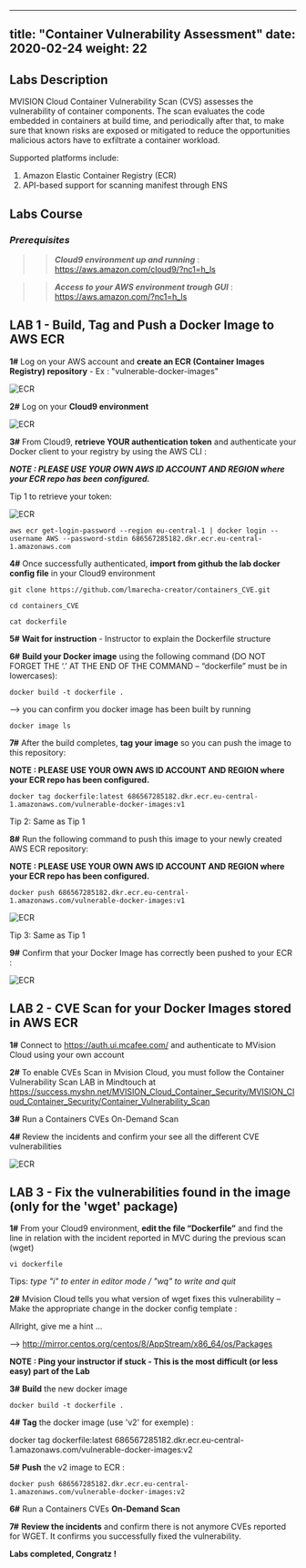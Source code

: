 
---
title: "Container Vulnerability Assessment"
date: 2020-02-24
weight: 22
---

## Labs Description

MVISION Cloud Container Vulnerability Scan (CVS) assesses the vulnerability of container components. The scan evaluates the code embedded in containers at build time, and periodically after that, to make sure that known risks are exposed or mitigated to reduce the opportunities malicious actors have to exfiltrate a container workload.

Supported platforms include:

1. Amazon Elastic Container Registry (ECR)
2. API-based support for scanning manifest through ENS

## Labs Course

### *_Prerequisites_*
>> _**Cloud9 environment up and running**_ : https://aws.amazon.com/cloud9/?nc1=h_ls

>>***Access to your AWS environment trough GUI*** : https://aws.amazon.com/?nc1=h_ls

## LAB 1 - Build, Tag and Push a Docker Image to AWS ECR
**1#** Log on your AWS account and **create an ECR (Container Images Registry) repository** - Ex : "vulnerable-docker-images"

![ECR](/images/ECR-1.png?classes=border,shadow)

**2#** Log on your **Cloud9 environment** 

![ECR](/images/ECR-02.png?classes=border,shadow)

**3#** From Cloud9, **retrieve YOUR authentication token** and authenticate your Docker client to your registry by using the AWS CLI :

***NOTE : PLEASE USE YOUR OWN AWS ID ACCOUNT AND REGION where your ECR repo has been configured.***

Tip 1 to retrieve your token:

![ECR](/images/ECR-03.png?classes=border,shadow)

```
aws ecr get-login-password --region eu-central-1 | docker login --username AWS --password-stdin 686567285182.dkr.ecr.eu-central-1.amazonaws.com

```
**4#** Once successfully authenticated, **import from github the lab docker config file** in your Cloud9 environment

```
git clone https://github.com/lmarecha-creator/containers_CVE.git
```

```
cd containers_CVE
```

```
cat dockerfile
```
**5#** **Wait for instruction** - Instructor to explain the Dockerfile structure

**6#** **Build your Docker image** using the following command (DO NOT FORGET THE ‘.’ AT THE END OF THE COMMAND – “dockerfile” must be in lowercases):

```
docker build -t dockerfile .
```
--> you can confirm you docker image has been built by running 

```
docker image ls
```

**7#** After the build completes, **tag your image** so you can push the image to this repository:

**NOTE : PLEASE USE YOUR OWN AWS ID ACCOUNT AND REGION where your ECR repo has been configured.**

```
docker tag dockerfile:latest 686567285182.dkr.ecr.eu-central-1.amazonaws.com/vulnerable-docker-images:v1
```
Tip 2: Same as Tip 1

**8#** Run the following command to push this image to your newly created AWS ECR repository:

**NOTE : PLEASE USE YOUR OWN AWS ID ACCOUNT AND REGION where your ECR repo has been configured.**

```
docker push 686567285182.dkr.ecr.eu-central-1.amazonaws.com/vulnerable-docker-images:v1
```
![ECR](/images/ECR-04.png?classes=border,shadow)

Tip 3: Same as Tip 1

**9#** Confirm that your Docker Image has correctly been pushed to your ECR :

![ECR](/images/ECR-05.png?classes=border,shadow)

## LAB 2 - CVE Scan for your Docker Images stored in AWS ECR

**1#**	Connect to https://auth.ui.mcafee.com/ and authenticate to MVision Cloud using your own account

**2#**	To enable CVEs Scan in Mvision Cloud, you must follow the Container Vulnerability Scan LAB in Mindtouch at https://success.myshn.net/MVISION_Cloud_Container_Security/MVISION_Cloud_Container_Security/Container_Vulnerability_Scan

**3#**	Run a Containers CVEs On-Demand Scan

**4#**	Review the incidents and confirm your see all the different CVE vulnerabilities

![ECR](/images/ECR-06.png?classes=border,shadow)

## LAB 3 - Fix the vulnerabilities found in the image (only for the 'wget' package)

**1#**	From your Cloud9 environment, **edit the file “Dockerfile”** and find the line in relation with the incident reported in MVC during the previous scan (wget)

```
vi dockerfile
```
Tips:
*type "i" to enter in editor mode / "wq" to write and quit*

**2#**	Mvision Cloud tells you what version of wget fixes this vulnerability – Make the appropriate change in the docker config template :

Allright, give me a hint ...

--> http://mirror.centos.org/centos/8/AppStream/x86_64/os/Packages

**NOTE : Ping your instructor if stuck - This is the most difficult (or less easy) part of the Lab**

**3#**	**Build** the new docker image

```
docker build -t dockerfile .
```
**4#**	**Tag** the docker image (use 'v2' for exemple) :

docker tag dockerfile:latest 686567285182.dkr.ecr.eu-central-1.amazonaws.com/vulnerable-docker-images:v2

**5#**	**Push** the v2 image to ECR :

```
docker push 686567285182.dkr.ecr.eu-central-1.amazonaws.com/vulnerable-docker-images:v2
```
**6#**	Run a Containers CVEs **On-Demand Scan**

**7#**	**Review the incidents** and confirm there is not anymore CVEs reported for WGET. It confirms you successfully fixed the vulnerability.


**Labs completed, Congratz !**






